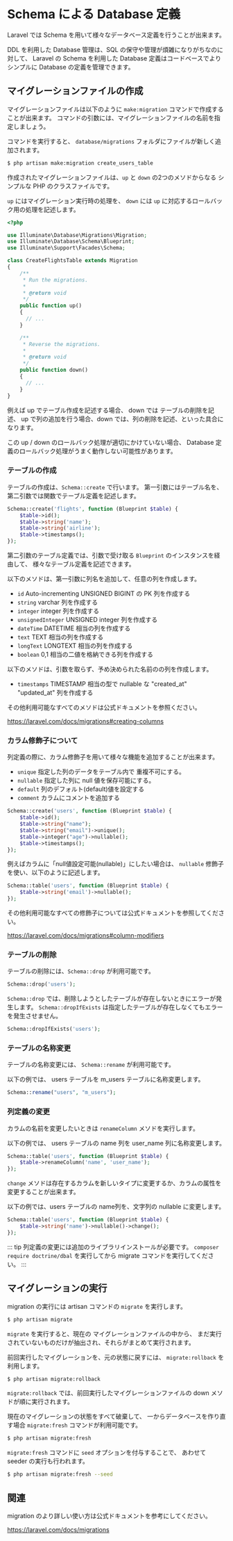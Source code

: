 # Schema による Database 定義

Laravel では Schema を用いて様々なデータベース定義を行うことが出来ます。

DDL を利用した Database 管理は、SQL の保守や管理が煩雑になりがちなのに対して、
Laravel の Schema を利用した Database 定義はコードベースでよりシンプルに
Database の定義を管理できます。

## マイグレーションファイルの作成

マイグレーションファイルは以下のように `make:migration` コマンドで作成することが出来ます。
コマンドの引数には、マイグレーションファイルの名前を指定しましょう。

コマンドを実行すると、 `database/migrations` フォルダにファイルが新しく追加されます。

```bash
$ php artisan make:migration create_users_table
```

作成されたマイグレーションファイルは、`up` と `down` の2つのメソドからなる
シンプルな PHP のクラスファイルです。

`up` にはマイグレーション実行時の処理を、
`down` には `up` に対応するロールバック用の処理を記述します。

```php
<?php

use Illuminate\Database\Migrations\Migration;
use Illuminate\Database\Schema\Blueprint;
use Illuminate\Support\Facades\Schema;

class CreateFlightsTable extends Migration
{
    /**
     * Run the migrations.
     *
     * @return void
     */
    public function up()
    {
      // ...
    }

    /**
     * Reverse the migrations.
     *
     * @return void
     */
    public function down()
    {
      // ...
    }
}
```

例えば up でテーブル作成を記述する場合、 down では テーブルの削除を記述、
up で列の追加を行う場合、down では、列の削除を記述、といった具合になります。

この up / down のロールバック処理が適切にかけていない場合、
Database 定義のロールバック処理がうまく動作しない可能性があります。

### テーブルの作成

テーブルの作成は、`Schema::create` で行います。
第一引数にはテーブル名を、第二引数では関数でテーブル定義を記述します。

```php 
Schema::create('flights', function (Blueprint $table) {
    $table->id();
    $table->string('name');
    $table->string('airline');
    $table->timestamps();
});
```

第二引数のテーブル定義では、引数で受け取る `Blueprint` のインスタンスを経由して、
様々なテーブル定義を記述できます。

以下のメソドは、第一引数に列名を追加して、任意の列を作成します。

- `id` Auto-incrementing UNSIGNED BIGINT の PK 列を作成する
- `string` varchar 列を作成する
- `integer` integer 列を作成する
- `unsignedInteger` UNSIGNED integer 列を作成する
- `dateTime` DATETIME 相当の列を作成する
- `text` TEXT 相当の列を作成する
- `longText` LONGTEXT 相当の列を作成する
- `boolean` 0,1 相当の二値を格納できる列を作成する

以下のメソドは、引数を取らず、予め決められた名前のの列を作成します。

- `timestamps` TIMESTAMP 相当の型で nullable な "created_at" "updated_at" 列を作成する 

その他利用可能なすべてのメソドは公式ドキュメントを参照ください。

https://laravel.com/docs/migrations#creating-columns

### カラム修飾子について

列定義の際に、カラム修飾子を用いて様々な機能を追加することが出来ます。

- `unique` 指定した列のデータをテーブル内で 重複不可にする。
- `nullable` 指定した列に null 値を保存可能にする。
- `default` 列のデフォルト(default)値を設定する
- `comment` カラムにコメントを追加する

```php 
Schema::create('users', function (Blueprint $table) {
    $table->id();
    $table->string("name");
    $table->string("email")->unique();
    $table->integer("age")->nullable();
    $table->timestamps();
});
```


例えばカラムに「null値設定可能(nullable)」にしたい場合は、 `nullable` 修飾子を使い、以下のように記述します。
```php
Schema::table('users', function (Blueprint $table) {
    $table->string('email')->nullable();
});
```

その他利用可能なすべての修飾子については公式ドキュメントを参照してください。

https://laravel.com/docs/migrations#column-modifiers


### テーブルの削除

テーブルの削除には、`Schema::drop` が利用可能です。

```php
Schema::drop('users');
```

`Schema::drop` では、削除しようとしたテーブルが存在しないときにエラーが発生します。
`Schema::dropIfExists` は指定したテーブルが存在しなくてもエラーを発生させません。

```php
Schema::dropIfExists('users');
```

### テーブルの名称変更

テーブルの名称変更には、  `Schema::rename` が利用可能です。

以下の例では、 users テーブルを m_users テーブルに名称変更します。

```php
Schema::rename("users", "m_users");
```

### 列定義の変更

カラムの名前を変更したいときは `renameColumn` メソドを実行します。

以下の例では、 users テーブルの name 列を user_name 列に名称変更します。

```php
Schema::table('users', function (Blueprint $table) {
    $table->renameColumn('name', 'user_name');
});
```

`change` メソドは存在するカラムを新しいタイプに変更するか、カラムの属性を変更することが出来ます。

以下の例では、users テーブルの name列を、文字列の nullable に変更します。

```php
Schema::table('users', function (Blueprint $table) {
    $table->string('name')->nullable()->change();
});
```

::: tip 
列定義の変更には追加のライブラリインストールが必要です。
`composer require doctrine/dbal` を実行してから migrate コマンドを実行してください。
:::

## マイグレーションの実行

migration の実行には artisan コマンドの `migrate` を実行します。

```bash
$ php artisan migrate
```

`migrate` を実行すると、現在の マイグレーションファイルの中から、
まだ実行されていないものだけが抽出され、それらがまとめて実行されます。

前回実行したマイグレーションを、元の状態に戻すには、
`migrate:rollback` を利用します。

```bash
$ php artisan migrate:rollback
```

`migrate:rollback` では、前回実行したマイグレーションファイルの
down メソドが順に実行されます。

現在のマイグレーションの状態をすべて破棄して、
一からデータベースを作り直す場合 `migrate:fresh` コマンドが利用可能です。

```bash
$ php artisan migrate:fresh
```

`migrate:fresh` コマンドに `seed` オプションを付与することで、
あわせて seeder の実行も行われます。
 
```bash
$ php artisan migrate:fresh --seed
```

## 関連

migration のより詳しい使い方は公式ドキュメントを参考にしてください。

https://laravel.com/docs/migrations

